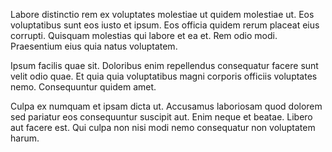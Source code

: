 Labore distinctio rem ex voluptates molestiae ut quidem molestiae ut. Eos voluptatibus sunt eos iusto et ipsum. Eos officia quidem rerum placeat eius corrupti. Quisquam molestias qui labore et ea et. Rem odio modi. Praesentium eius quia natus voluptatem.
 Ipsum facilis quae sit. Doloribus enim repellendus consequatur facere sunt velit odio quae. Et quia quia voluptatibus magni corporis officiis voluptates nemo. Consequuntur quidem amet.
 Culpa ex numquam et ipsam dicta ut. Accusamus laboriosam quod dolorem sed pariatur eos consequuntur suscipit aut. Enim neque et beatae. Libero aut facere est. Qui culpa non nisi modi nemo consequatur non voluptatem harum.